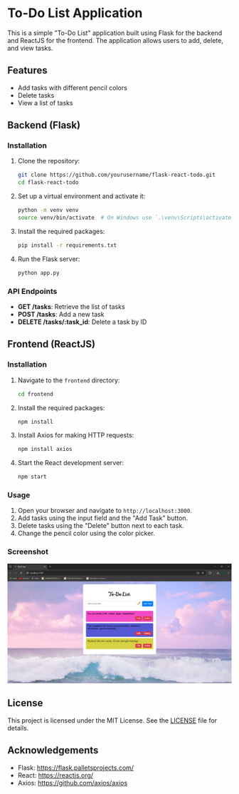 # To-Do List Application

This is a simple "To-Do List" application built using Flask for the backend and ReactJS for the frontend. The application allows users to add, delete, and view tasks.

## Features

- Add tasks with different pencil colors
- Delete tasks
- View a list of tasks

## Backend (Flask)

### Installation

1. Clone the repository:

    ```bash
    git clone https://github.com/yourusername/flask-react-todo.git
    cd flask-react-todo
    ```

2. Set up a virtual environment and activate it:

    ```bash
    python -m venv venv
    source venv/bin/activate  # On Windows use `.\venv\Scripts\activate`
    ```

3. Install the required packages:

    ```bash
    pip install -r requirements.txt
    ```

4. Run the Flask server:

    ```bash
    python app.py
    ```

### API Endpoints

- **GET /tasks**: Retrieve the list of tasks
- **POST /tasks**: Add a new task
- **DELETE /tasks/:task_id**: Delete a task by ID

## Frontend (ReactJS)

### Installation

1. Navigate to the `frontend` directory:

    ```bash
    cd frontend
    ```

2. Install the required packages:

    ```bash
    npm install
    ```

3. Install Axios for making HTTP requests:

    ```bash
    npm install axios
    ```

4. Start the React development server:

    ```bash
    npm start
    ```

### Usage

1. Open your browser and navigate to `http://localhost:3000`.
2. Add tasks using the input field and the "Add Task" button.
3. Delete tasks using the "Delete" button next to each task.
4. Change the pencil color using the color picker.

### Screenshot

![To-Do List](src/img.png)

## License

This project is licensed under the MIT License. See the [LICENSE](LICENSE) file for details.

## Acknowledgements

- Flask: https://flask.palletsprojects.com/
- React: https://reactjs.org/
- Axios: https://github.com/axios/axios

